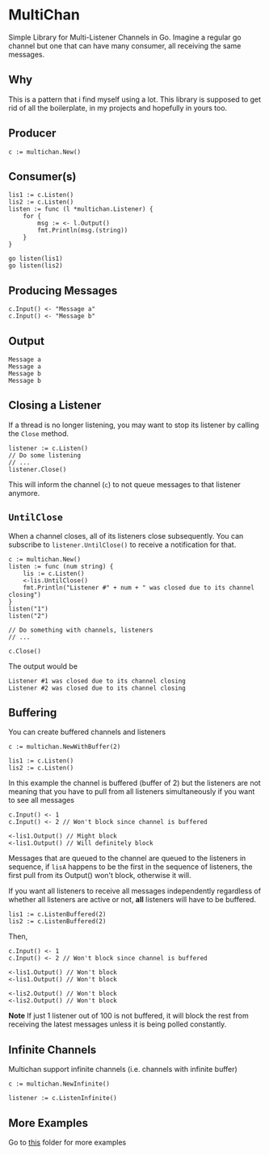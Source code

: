 # MultiChan
Simple Library for Multi-Listener Channels in Go.
Imagine a regular go channel but one that can have many consumer, all receiving the same messages.

## Why
This is a pattern that i find myself using a lot.
This library is supposed to get rid of all the boilerplate, in my projects and hopefully in yours too.

## Producer
```golang
c := multichan.New()
```

## Consumer(s)
```golang
lis1 := c.Listen()
lis2 := c.Listen()
listen := func (l *multichan.Listener) {
    for {
        msg := <- l.Output()
        fmt.Println(msg.(string))
    }
}

go listen(lis1)
go listen(lis2)
```

## Producing Messages
```golang
c.Input() <- "Message a"
c.Input() <- "Message b"
```

## Output
```
Message a
Message a
Message b
Message b
```

## Closing a Listener
If a thread is no longer listening, you may want to stop its listener by calling the `Close` method.

```golang
listener := c.Listen()
// Do some listening
// ...
listener.Close()
```

This will inform the channel (`c`) to not queue messages to that listener anymore.

## `UntilClose`
When a channel closes, all of its listeners close subsequently.
You can subscribe to `listener.UntilClose()` to receive a notification for that.

```golang
c := multichan.New()
listen := func (num string) {
    lis := c.Listen()
    <-lis.UntilClose()
    fmt.Println("Listener #" + num + " was closed due to its channel closing")
}
listen("1")
listen("2")

// Do something with channels, listeners
// ...

c.Close()
```

The output would be

```
Listener #1 was closed due to its channel closing
Listener #2 was closed due to its channel closing
```

## Buffering
You can create buffered channels and listeners
```golang
c := multichan.NewWithBuffer(2)
```
```golang
lis1 := c.Listen()
lis2 := c.Listen()
```

In this example the channel is buffered (buffer of 2) but the listeners are not meaning that you have to pull from all listeners simultaneously if you want to see all messages

```golang
c.Input() <- 1
c.Input() <- 2 // Won't block since channel is buffered

<-lis1.Output() // Might block
<-lis1.Output() // Will definitely block
```

Messages that are queued to the channel are queued to the listeners in sequence, if `lisA` happens to be the first in the sequence of listeners, the first pull from its Output() won't block, otherwise it will.

If you want all listeners to receive all messages independently regardless of whether all listeners are active or not, **all** listeners will have to be buffered.

```golang
lis1 := c.ListenBuffered(2)
lis2 := c.ListenBuffered(2)
```

Then,

```golang
c.Input() <- 1
c.Input() <- 2 // Won't block since channel is buffered

<-lis1.Output() // Won't block
<-lis1.Output() // Won't block

<-lis2.Output() // Won't block
<-lis2.Output() // Won't block
```

**Note** If just 1 listener out of 100 is not buffered, it will block the rest from receiving the latest messages unless it is being polled constantly.

## Infinite Channels
Multichan support infinite channels (i.e. channels with infinite buffer)
```golang
c := multichan.NewInfinite()
```
```golang
listener := c.ListenInfinite()
```

## More Examples
Go to [this](./examples) folder for more examples